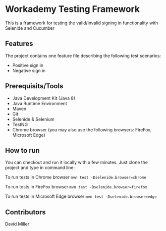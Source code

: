 # Workademy Testing Framework

This is a framework for testing the valid/invalid signing in functionality with Selenide and Cucumber

## Features

The project contains one feature file describing the following test scenarios:

* Positive sign in
* Negative sign in 

## Prerequisits/Tools

* Java Development Kit (Java 8)
* Java Runtime Environment
* Maven
* Git
* Selenide & Selenium
* TestNG
* Chrome browser (you may also use the following browsers: FireFox, Microsoft Edge)

## How to run

You can checkout and run it locally with a few minutes. Just clone the project and type in command line:

To run tests in Chrome browser
`mvn test -Dselenide.browser=chrome`

To run tests in FireFox browser
`mvn test -Dselenide.browser=firefox`

To run tests in Microsoft Edge browser
`mvn test -Dselenide.browser=edge`

## Contributors

David Miller


